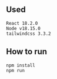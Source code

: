 ## Used
    React 18.2.0
    Node v18.15.0
    tailwindcss 3.3.2
## How to run
    npm install
    npm run
